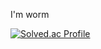 I'm worm


 [![Solved.ac Profile](http://mazassumnida.wtf/api/generate_badge?boj=budweiserzero)](https://solved.ac/budweiserzero)<br/>

